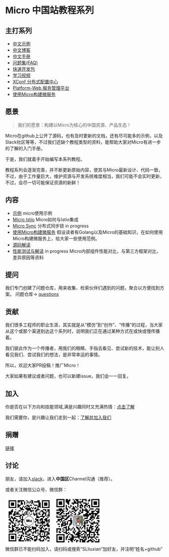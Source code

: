 # Micro 中国站教程系列

## 主打系列

- [中文示例][cn-examples]
- [中文博客][cn-blogs]
- [中文手册](https://github.com/micro-in-cn/parchment)
- [问题集(FAQ)](https://github.com/micro-in-cn/questions)
- [快速开发包](https://github.com/micro-in-cn/starter-kit)
- [学习视频](https://github.com/micro-in-cn/learning-videos)
- [XConf 分布式配置中心](https://github.com/micro-in-cn/XConf)
- [Platform-Web 服务管理平台](https://github.com/micro-in-cn/platform-web)
- [使用Micro构建微服务](./microservice-in-micro) 


## 愿景

> 我们的愿景：构建以Micro为核心的中国资源、产品生态！

Micro在github上公开了源码，也有及时更新的文档，还有尽可能多的示例，以及Slack社区等等，不过我们还缺个教程类型的资料，能帮助大家对Micro有进一步的了解的入门手册。

于是，我们就着手开始编写本系列教程。

教程系列会逐渐完善，并不断更新原始内容，使其与Micro最新设计、代码一致，不过，由于工作量巨大，维护资源与开发系统难度相当，我们可能不会实时更新，不过，会尽一切可能保证资源的新鲜！

## 内容

- [示例](./examples) micro使用示例
- [Micro Istio](./micro-istio) Micro如何与Istio集成
- [Micro Sync](./micro-sync) 分布式同步锁 in progress
- [使用Micro构建微服务](./microservice-in-micro) 假设读者有Golang以及Micro的基础知识，在如何使用Micro构建微服务上，给大家一些使用范例。
- [源码解读](./source-code-guide)
- [性能测试与解读](./micro-benchmark) in progress Micro内部组件性能对比，与第三方框架对比，差异原因等资料

## 提问

我们专门创建了问题仓库，用来收集、检索伙伴们遇到的问题，聚合以方便找到方案。 问题仓库-> [questions](https://github.com/micro-in-cn/questions)

## 贡献

我们很多工程师的职业生涯，其实就是从“模仿”到“创作”、“传播”的过程，当大家从这个或那个渠道到达这个系列时，说明我们正在通过某种方式在或快或慢传播着。

我们彼此作为一个传播者，用我们的眼睛、手指去看见、尝试新的技术，能让别人看见我们、尝试我们的想法，是非常幸运的事情。

所以，欢迎大家PR投稿！推广Micro！

大家如果有建议或者问题，也可以新建issue，我们会一一回复。

## 加入

你是否在以下方向和技能领域,满是兴趣同时又充满热情：[点击了解](https://github.com/micro-in-cn/Notice/blob/master/we-need-you.md)

我们需要你，是兴趣让我们走到一起：[了解并加入我们](https://github.com/micro-in-cn/Notice)

## 捐赠

[链接](https://github.com/micro-in-cn/Notice/blob/master/donation/README.md)

## 讨论

朋友，请加入[slack](http://slack.micro.mu/)，进入**中国区**Channel沟通（推荐）。

或者关注微信公众号、微信群：
<div style="float:left">
<img src="https://github.com/micro-in-cn/Notice/raw/master/donation/wx_qrcode.jpg" width="30%">
<img src="https://github.com/micro-in-cn/Notice/raw/master/donation/wx_group_v1.png" width="30%"> 
</div>

微信群已不能扫码加入，请扫码或搜索“SLliuxian”加好友，并注明“姓名+github”

[cn-examples]: /examples
[cn-blogs]: https://micro.mu/blog/cn/
[cn-docs]: https://micro.mu/docs/cn/
